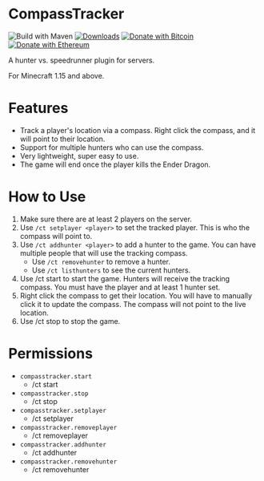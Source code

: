 # CompassTracker
![Build with Maven](https://github.com/hyperdefined/CompassTracker/workflows/Java%20CI%20with%20Maven/badge.svg) [![Downloads](https://img.shields.io/github/downloads/hyperdefined/CompassTracker/total?logo=github)](https://github.com/hyperdefined/CompassTracker/releases) [![Donate with Bitcoin](https://en.cryptobadges.io/badge/micro/1F29aNKQzci3ga5LDcHHawYzFPXvELTFoL)](https://en.cryptobadges.io/donate/1F29aNKQzci3ga5LDcHHawYzFPXvELTFoL) [![Donate with Ethereum](https://en.cryptobadges.io/badge/micro/0x0f58B66993a315dbCc102b4276298B5Ff8895F41)](https://en.cryptobadges.io/donate/0x0f58B66993a315dbCc102b4276298B5Ff8895F41)

A hunter vs. speedrunner plugin for servers.

For Minecraft 1.15 and above.

# Features
- Track a player's location via a compass. Right click the compass, and it will point to their location.
- Support for multiple hunters who can use the compass.
- Very lightweight, super easy to use.
- The game will end once the player kills the Ender Dragon.

# How to Use
1. Make sure there are at least 2 players on the server.
2. Use `/ct setplayer <player>` to set the tracked player. This is who the compass will point to.
3. Use `/ct addhunter <player>` to add a hunter to the game. You can have multiple people that will use the tracking compass.
    - Use `/ct removehunter` to remove a hunter.
    - Use `/ct listhunters` to see the current hunters.
4. Use /ct start to start the game. Hunters will receive the tracking compass. You must have the player and at least 1 hunter set.
5. Right click the compass to get their location. You will have to manually click it to update the compass. The compass will not point to the live location.
6. Use /ct stop to stop the game.

# Permissions
- `compasstracker.start`
    - /ct start
- `compasstracker.stop`
    - /ct stop
- `compasstracker.setplayer`
    - /ct setplayer
- `compasstracker.removeplayer`
    - /ct removeplayer
- `compasstracker.addhunter`
    - /ct addhunter
- `compasstracker.removehunter`
    - /ct removehunter
